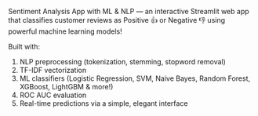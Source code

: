Sentiment Analysis App with ML & NLP — an interactive Streamlit web app that classifies customer reviews as Positive 👍 or Negative 👎 using powerful machine learning models!

Built with:
1. NLP preprocessing (tokenization, stemming, stopword removal)
2. TF-IDF vectorization
3. ML classifiers (Logistic Regression, SVM, Naive Bayes, Random Forest, XGBoost, LightGBM & more!)
4. ROC AUC evaluation
5. Real-time predictions via a simple, elegant interface
